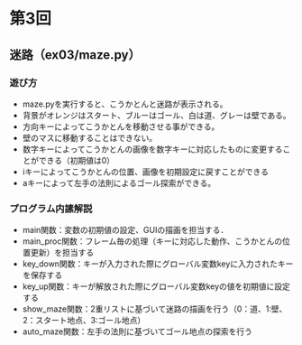 # 第3回
## 迷路（ex03/maze.py）
### 遊び方
* maze.pyを実行すると、こうかとんと迷路が表示される。
* 背景がオレンジはスタート、ブルーはゴール、白は道、グレーは壁である。
* 方向キーによってこうかとんを移動させる事ができる。
* 壁のマスに移動することはできない。
* 数字キーによってこうかとんの画像を数字キーに対応したものに変更することができる（初期値は0）
* iキーによってこうかとんの位置、画像を初期設定に戻すことができる
* aキーによって左手の法則によるゴール探索ができる。
### プログラム内䛾解説
* main関数：変数の初期値の設定、GUIの描画を担当する．
* main_proc関数：フレーム毎の処理（キーに対応した動作、こうかとんの位置更新）を担当する
* key_down関数：キーが入力された際にグローバル変数keyに入力されたキーを保存する
* key_up関数：キーが解放された際にグローバル変数keyの値を初期値に設定する
* show_maze関数：2重リストに基づいて迷路の描画を行う（0：道、1:壁、2：スタート地点、3:ゴール地点）
* auto_maze関数：左手の法則に基づいてゴール地点の探索を行う